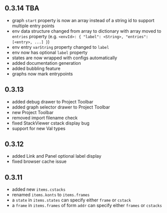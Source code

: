 ## 0.3.14 TBA
* graph `start` property is now an array instead of a string id to support multiple entry points
* env data structure changed from array to dictionary with array moved to `entries` property
(e.g. `<envId>: { "label": <String>, "entries": [<entry>, ...] }`)
* env entry `varString` property changed to `label`
* env now has optional `label` property
* states are now wrapped with configs automatically
* added documentation generation
* added bubbling feature
* graphs now mark entrypoints

## 0.3.13
* added debug drawer to Project Toolbar
* added graph selector drawer to Project Toolbar
* new Project Toolbar
* removed import filename check
* fixed StackViewer cstack display bug
* support for new Val types

## 0.3.12
* added Link and Panel optional label display
* fixed browser cache issue

## 0.3.11
* added new `items.cstacks`
* renamed `items.konts` to `items.frames`
* a `state` in `items.states` can specify either `frame` or `cstack`
* a `frame` in `items.frames` of form `addr` can specify either `frames` or `cstacks`
